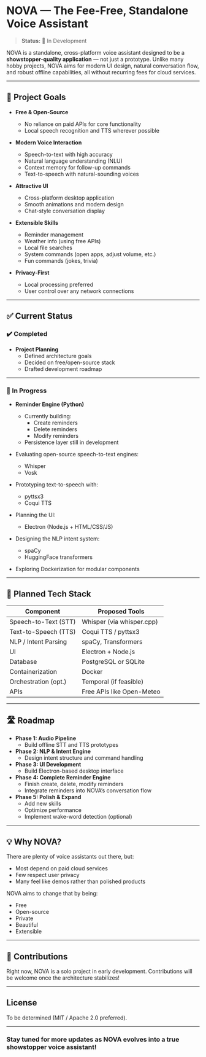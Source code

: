 # NOVA — The Fee-Free, Standalone Voice Assistant

> **Status:** 🚧 In Development

NOVA is a standalone, cross-platform voice assistant designed to be a **showstopper-quality application** — not just a prototype. Unlike many hobby projects, NOVA aims for modern UI design, natural conversation flow, and robust offline capabilities, all without recurring fees for cloud services.

---

## 🎯 Project Goals

- **Free & Open-Source**  
  - No reliance on paid APIs for core functionality
  - Local speech recognition and TTS wherever possible

- **Modern Voice Interaction**  
  - Speech-to-text with high accuracy
  - Natural language understanding (NLU)
  - Context memory for follow-up commands
  - Text-to-speech with natural-sounding voices

- **Attractive UI**  
  - Cross-platform desktop application
  - Smooth animations and modern design
  - Chat-style conversation display

- **Extensible Skills**  
  - Reminder management
  - Weather info (using free APIs)
  - Local file searches
  - System commands (open apps, adjust volume, etc.)
  - Fun commands (jokes, trivia)

- **Privacy-First**  
  - Local processing preferred
  - User control over any network connections

---

## ✅ Current Status

### ✔️ Completed

- **Project Planning**
  - Defined architecture goals
  - Decided on free/open-source stack
  - Drafted development roadmap

---

### 🔨 In Progress

- **Reminder Engine (Python)**
  - Currently building:
    - Create reminders
    - Delete reminders
    - Modify reminders
  - Persistence layer still in development

- Evaluating open-source speech-to-text engines:
  - Whisper
  - Vosk
- Prototyping text-to-speech with:
  - pyttsx3
  - Coqui TTS
- Planning the UI:
  - Electron (Node.js + HTML/CSS/JS)
- Designing the NLP intent system:
  - spaCy
  - HuggingFace transformers
- Exploring Dockerization for modular components

---

## 🔧 Planned Tech Stack

| Component            | Proposed Tools              |
|-----------------------|-----------------------------|
| Speech-to-Text (STT)  | Whisper (via whisper.cpp)   |
| Text-to-Speech (TTS)  | Coqui TTS / pyttsx3         |
| NLP / Intent Parsing  | spaCy, Transformers         |
| UI                    | Electron + Node.js          |
| Database              | PostgreSQL or SQLite        |
| Containerization      | Docker                      |
| Orchestration (opt.)  | Temporal (if feasible)      |
| APIs                  | Free APIs like Open-Meteo   |

---

## 🛣️ Roadmap

- **Phase 1: Audio Pipeline**
  - Build offline STT and TTS prototypes
- **Phase 2: NLP & Intent Engine**
  - Design intent structure and command handling
- **Phase 3: UI Development**
  - Build Electron-based desktop interface
- **Phase 4: Complete Reminder Engine**
  - Finish create, delete, modify reminders
  - Integrate reminders into NOVA’s conversation flow
- **Phase 5: Polish & Expand**
  - Add new skills
  - Optimize performance
  - Implement wake-word detection (optional)

---

## 💡 Why NOVA?

There are plenty of voice assistants out there, but:
- Most depend on paid cloud services
- Few respect user privacy
- Many feel like demos rather than polished products

NOVA aims to change that by being:
- Free
- Open-source
- Private
- Beautiful
- Extensible

---

## 🤝 Contributions

Right now, NOVA is a solo project in early development. Contributions will be welcome once the architecture stabilizes!

---

## License

To be determined (MIT / Apache 2.0 preferred).

---

### Stay tuned for more updates as NOVA evolves into a true showstopper voice assistant!
